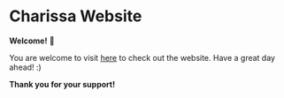 # Charissa Website

**Welcome!** :wave:

You are welcome to visit [here](https://charutomo.github.io/) to check out the website.
Have a great day ahead! :)

**Thank you for your support!** 